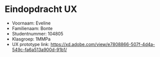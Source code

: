 # Eindopdracht UX

- Voornaam: Eveline
- Familienaam: Bonte
- Studentnummer: 104805
- Klasgroep: 1MMPa
- UX prototype link: https://xd.adobe.com/view/e7808866-507f-4d4a-549c-fa6a513a900d-91b1/ 
